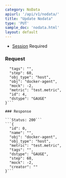 ```yaml
---
category: NoData
apiurl: '/api/v1/nodata/'
title: "Update Nodata"
type: 'PUT'
sample_doc: 'nodata.html'
layout: default
---
```


* [Session](#/authentication) Required

### Request

```{
  "tags": "",
  "step": 60,
  "obj_type": "host",
  "obj": "docker-agent",
  "mock": -2,
  "metric": "test.metric",
  "id": 4,
  "dstype": "GAUGE"
}```

### Response

```Status: 200```
```{
  "id": 0,
  "name": "",
  "obj": "docker-agent",
  "obj_type": "host",
  "metric": "test.metric",
  "tags": "",
  "dstype": "GAUGE",
  "step": 60,
  "mock": -2,
  "creator": ""
}```
